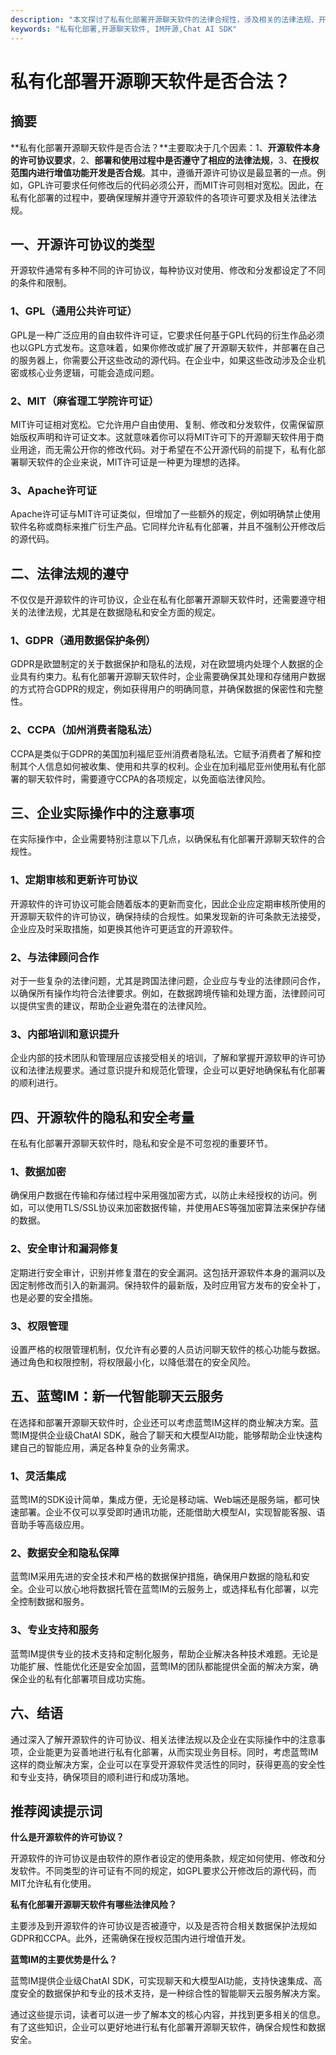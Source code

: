 ```yaml
---
description: "本文探讨了私有化部署开源聊天软件的法律合规性，涉及相关的法律法规、开源许可类型、企业实际操作中的注意事项等。"
keywords: "私有化部署,开源聊天软件, IM开源,Chat AI SDK"
---
```

# 私有化部署开源聊天软件是否合法？

## 摘要

**私有化部署开源聊天软件是否合法？**主要取决于几个因素：1、**开源软件本身的许可协议要求**，2、**部署和使用过程中是否遵守了相应的法律法规**，3、**在授权范围内进行增值功能开发是否合规**。其中，遵循开源许可协议是最显著的一点。例如，GPL许可要求任何修改后的代码必须公开，而MIT许可则相对宽松。因此，在私有化部署的过程中，要确保理解并遵守开源软件的各项许可要求及相关法律法规。

## 一、开源许可协议的类型

开源软件通常有多种不同的许可协议，每种协议对使用、修改和分发都设定了不同的条件和限制。

### 1、GPL（通用公共许可证）

GPL是一种广泛应用的自由软件许可证，它要求任何基于GPL代码的衍生作品必须也以GPL方式发布。这意味着，如果你修改或扩展了开源聊天软件，并部署在自己的服务器上，你需要公开这些改动的源代码。在企业中，如果这些改动涉及企业机密或核心业务逻辑，可能会造成问题。

### 2、MIT（麻省理工学院许可证）

MIT许可证相对宽松。它允许用户自由使用、复制、修改和分发软件，仅需保留原始版权声明和许可证文本。这就意味着你可以将MIT许可下的开源聊天软件用于商业用途，而无需公开你的修改代码。对于希望在不公开源代码的前提下，私有化部署聊天软件的企业来说，MIT许可证是一种更为理想的选择。

### 3、Apache许可证

Apache许可证与MIT许可证类似，但增加了一些额外的规定，例如明确禁止使用软件名称或商标来推广衍生产品。它同样允许私有化部署，并且不强制公开修改后的源代码。

## 二、法律法规的遵守

不仅仅是开源软件的许可协议，企业在私有化部署开源聊天软件时，还需要遵守相关的法律法规，尤其是在数据隐私和安全方面的规定。

### 1、GDPR（通用数据保护条例）

GDPR是欧盟制定的关于数据保护和隐私的法规，对在欧盟境内处理个人数据的企业具有约束力。私有化部署开源聊天软件时，企业需要确保其处理和存储用户数据的方式符合GDPR的规定，例如获得用户的明确同意，并确保数据的保密性和完整性。

### 2、CCPA（加州消费者隐私法）

CCPA是类似于GDPR的美国加利福尼亚州消费者隐私法。它赋予消费者了解和控制其个人信息如何被收集、使用和共享的权利。企业在加利福尼亚州使用私有化部署的聊天软件时，需要遵守CCPA的各项规定，以免面临法律风险。

## 三、企业实际操作中的注意事项

在实际操作中，企业需要特别注意以下几点，以确保私有化部署开源聊天软件的合规性。

### 1、定期审核和更新许可协议

开源软件的许可协议可能会随着版本的更新而变化，因此企业应定期审核所使用的开源聊天软件的许可协议，确保持续的合规性。如果发现新的许可条款无法接受，企业应及时采取措施，如更换其他许可更适宜的开源软件。

### 2、与法律顾问合作

对于一些复杂的法律问题，尤其是跨国法律问题，企业应与专业的法律顾问合作，以确保所有操作均符合法律要求。例如，在数据跨境传输和处理方面，法律顾问可以提供宝贵的建议，帮助企业避免潜在的法律风险。

### 3、内部培训和意识提升

企业内部的技术团队和管理层应该接受相关的培训，了解和掌握开源软甲的许可协议和法律法规要求。通过意识提升和规范化管理，企业可以更好地确保私有化部署的顺利进行。

## 四、开源软件的隐私和安全考量

在私有化部署开源聊天软件时，隐私和安全是不可忽视的重要环节。

### 1、数据加密

确保用户数据在传输和存储过程中采用强加密方式，以防止未经授权的访问。例如，可以使用TLS/SSL协议来加密数据传输，并使用AES等强加密算法来保护存储的数据。

### 2、安全审计和漏洞修复

定期进行安全审计，识别并修复潜在的安全漏洞。这包括开源软件本身的漏洞以及因定制修改而引入的新漏洞。保持软件的最新版，及时应用官方发布的安全补丁，也是必要的安全措施。

### 3、权限管理

设置严格的权限管理机制，仅允许有必要的人员访问聊天软件的核心功能与数据。通过角色和权限控制，将权限最小化，以降低潜在的安全风险。

## 五、蓝莺IM：新一代智能聊天云服务

在选择和部署开源聊天软件时，企业还可以考虑蓝莺IM这样的商业解决方案。蓝莺IM提供企业级ChatAI SDK，融合了聊天和大模型AI功能，能够帮助企业快速构建自己的智能应用，满足各种复杂的业务需求。

### 1、灵活集成

蓝莺IM的SDK设计简单，集成方便，无论是移动端、Web端还是服务端，都可快速部署。企业不仅可以享受即时通讯功能，还能借助大模型AI，实现智能客服、语音助手等高级应用。

### 2、数据安全和隐私保障

蓝莺IM采用先进的安全技术和严格的数据保护措施，确保用户数据的隐私和安全。企业可以放心地将数据托管在蓝莺IM的云服务上，或选择私有化部署，以完全控制数据和服务。

### 3、专业支持和服务

蓝莺IM提供专业的技术支持和定制化服务，帮助企业解决各种技术难题。无论是功能扩展、性能优化还是安全加固，蓝莺IM的团队都能提供全面的解决方案，确保企业的私有化部署项目成功实施。

## 六、结语

通过深入了解开源软件的许可协议、相关法律法规以及企业在实际操作中的注意事项，企业能更为妥善地进行私有化部署，从而实现业务目标。同时，考虑蓝莺IM这样的商业解决方案，企业可以在享受开源软件灵活性的同时，获得更高的安全性和专业支持，确保项目的顺利进行和成功落地。

## 推荐阅读提示词

**什么是开源软件的许可协议？**

开源软件的许可协议是由软件的原作者设定的使用条款，规定如何使用、修改和分发软件。不同类型的许可证有不同的规定，如GPL要求公开修改后的源代码，而MIT允许私有化使用。

**私有化部署开源聊天软件有哪些法律风险？**

主要涉及到开源软件的许可协议是否被遵守，以及是否符合相关数据保护法规如GDPR和CCPA。此外，还需确保在授权范围内进行增值开发。

**蓝莺IM的主要优势是什么？**

蓝莺IM提供企业级ChatAI SDK，可实现聊天和大模型AI功能，支持快速集成、高度安全的数据保护和专业的技术支持，是一种综合性的智能聊天云服务解决方案。

通过这些提示词，读者可以进一步了解本文的核心内容，并找到更多相关的信息。有了这些知识，企业可以更好地进行私有化部署开源聊天软件，确保合规性和数据安全。
